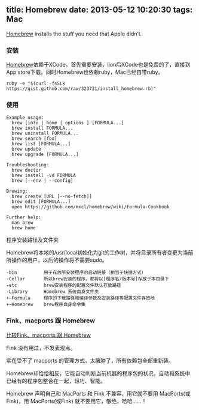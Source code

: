 title: Homebrew
date: 2013-05-12 10:20:30
tags: Mac
---

[Homebrew](http://mxcl.github.io/homebrew/) installs the stuff you need that Apple didn’t.

### 安装 ###
<!-- more -->
[Homebrew](http://mxcl.github.io/homebrew/)依赖于XCode，首先需要安装，lion后XCode也是免费的了，直接到App store下载。同时Homebrew也依赖ruby，Mac已经自带ruby。

```
ruby -e "$(curl -fsSLk https://gist.github.com/raw/323731/install_homebrew.rb)"
```

### 使用 ###
```
Example usage:
  brew [info | home | options ] [FORMULA...]
  brew install FORMULA...
  brew uninstall FORMULA...
  brew search [foo]
  brew list [FORMULA...]
  brew update
  brew upgrade [FORMULA...]

Troubleshooting:
  brew doctor
  brew install -vd FORMULA
  brew [--env | --config]

Brewing:
  brew create [URL [--no-fetch]]
  brew edit [FORMULA...]
  open https://github.com/mxcl/homebrew/wiki/Formula-Cookbook

Further help:
  man brew
  brew home
```

程序安装路径及文件夹

Homebrew将本地的/usr/local初始化为git的工作树，并将目录所有者变更为当前所操作的用户，以后的操作将不需要sudo。
```
-bin          用于存放所安装程序的启动链接（相当于快捷方式）
-Cellar       所以brew安装的程序，都将以[程序名/版本号]存放于本目录下
-etc          brew安装程序的配置文件默认存放路径
-Library      Homebrew 系统自身文件夹
+–Formula     程序的下载路径和编译参数及安装路径等配置文件存放地
+–Homebrew    brew程序自身命令集
```


### Fink、macports 跟 Homebrew ###
[比较Fink、macports 跟 Homebrew](http://www.myexception.cn/brew/412107.html)

Fink 没有用过，不发表观点。

实在受不了 macports 的管理方式，太臃肿了，所有依赖包全部重新装。

Homebrew却恰恰相反，它能自动判断当前机器的程序包的状况，自动和系统中已经有的程序包整合在一起，轻巧、智能。

Homebrew 声明自己和 MacPorts 和 Fink 不兼容，用它就不要用 MacPorts(或Fink)，用 MacPorts(或Fink) 就不要用它，够绝，哈哈……！

